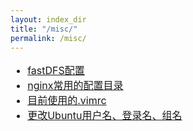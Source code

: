 ```yaml
---
layout: index_dir
title: "/misc/"
permalink: /misc/
---
```


<!-- directory_listing Further reading: -->
<ul style='font-size:16px;'>
    <li><a target='blank' href='/misc/nginx_cnfig'>fastDFS配置</li>
    <li><a target='blank' href='/misc/nginx_cnfig'>nginx常用的配置目录</li>
    <li><a target='blank' href='/misc/current_vimrc'>目前使用的.vimrc</li>
    <li><a target='blank' href='/misc/change_username'>更改Ubuntu用户名、登录名、组名</a></li>
</ul>